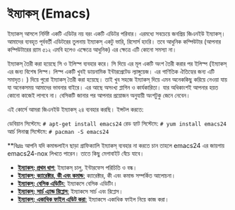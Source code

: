 # ইম্যাকস্ (Emacs) #

ইম্যাকস্ আসলে নির্দিষ্ট একটি এডিটর নয় বরং একটি এডিটর পরিবার। এরমধ্যে সবচেয়ে জনপ্রিয় জিএনইউ ইম্যাকস্। আমাদের ব্যবহৃত পূর্ববর্তী এডিটরের তুলনায় ইম্যাকস্ একটু ভারি, রিসোর্স হাংরি। তবে আধুনিক কম্পিউটার (আপনার কম্পিউটারের র‍্যাম ৫১২ এমবি হলেও এক্ষেত্রে আধুনিক) এর ক্ষেত্রে এটি কোনো সমস্যা না।

ইম্যাকস্ তৈরী করা হয়েছে সি ও ইলিস্প ব্যবহার করে। সি দিয়ে এর মূল একটি অংশ তৈরী করার পর ইলিস্প (ইম্যাকস্ এর জন্য বিশেষ লিস্প। লিস্প একটি খুবই ডায়নামিক ইন্টারপ্রেটেড ল্যাঙ্গুয়েজ। এর গাণিতিক ঐতিহ্যের জন্য এটি সমাদৃত। ) দিয়ে পুরো ইম্যাকস্ তৈরী করা হয়েছে। তাই খুব সহজে ইম্যাকস্ দিয়ে এমন অনেককিছু করিয়ে নেওয়া যায় যা অনেকসময় আমাদের ভাবনার বাইরে। এর আছে অসংখ্য প্লাগিন ও কার্যকারিতা। যার অধিকাংশই আপনার হয়ত কোনো কাজেই লাগবে না। বেসিকটি জানার পর আপনার প্রয়োজন অনুযায়ী অংশটুকু জেনে নেবেন।

এই কোর্সে আমরা জিএনইউ ইম্যাকস্ ২৪ ব্যবহার করছি। ইন্সটল করতে:

ডেবিয়ান সিস্টেমে: `# apt-get install emacs24`
রেড হ্যাট সিস্টেমে: `# yum install emacs24`
আর্চ লিনাক্স সিস্টেমে: `# pacman -S emacs24`

**বিঃদ্রঃ আপনি যদি কমান্ডলাইন ছাড়া গ্রাফিক্যালি ইম্যাকস্ ব্যবহার না করতে চান তাহলে emacs24 এর জায়গায় emacs24-nox লিখতে পারেন। তাতে কিছু মেগাবাইট বেঁচে যাবে।

*  [**ইম্যাকস্: প্রথম ধাপ**:](3.2.3.1.emacs-first-step.md) ইম্যাকস্ চালু, ইন্টারফেস পরিচিতি ও বন্ধ।
*  [**ইম্যাকস্: ক্যারেক্টার, কী এবং কমান্ড**:](3.2.3.2.emacs-keys-and-command.md) ক্যারেক্টার, কী এবং কমান্ড সম্পর্কিত আলোচনা।
*  [**ইম্যাকস্: বেসিক এডিটিং**:](3.2.3.3.emacs-basic-editing.md) ইম্যাকসে বেসিক এডিটিং।
*  [**ইম্যাকস্: সার্চ এ্যান্ড রিপ্লেস**:](3.2.3.4.emacs-search-and-replace.md) ইম্যাকসে সার্চ এবং রিপ্লেস।
*  [**ইম্যাকস্: একাধিক ফাইল এডিট করা**:](3.2.3.5.emacs-editing-multiple-files.md) ইম্যাকসে একাধিক ফাইল নিয়ে কাজ করা।
